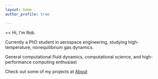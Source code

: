 ```yaml
---
layout: home
author_profile: true

---
```

== Hi, I'm Rob.

Currently a PhD student in aerospace engineering, studying high-temperature, nonequilibrium gas dynamics.

General computational fluid dynamics, computational science, and high-performance computing enthusiast

Check out some of my projects at [About](about.md)
